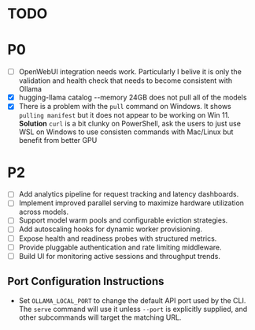 # TODO

# P0
- [ ] OpenWebUI integration needs work. Particularly I belive it is only the validation and health check that needs to become consistent with Ollama 
- [x] hugging-llama catalog --memory 24GB does not pull all of the models  
- [x] There is a problem with the `pull` command on Windows. It shows `pulling manifest` but it does not appear to be working on Win 11. **Solution** `curl` is a bit clunky on PowerShell, ask the users to just use WSL on Windows to use consisten commands with Mac/Linux but benefit from better GPU 
      
# P2
- [ ] Add analytics pipeline for request tracking and latency dashboards.
- [ ] Implement improved parallel serving to maximize hardware utilization across models.
- [ ] Support model warm pools and configurable eviction strategies.
- [ ] Add autoscaling hooks for dynamic worker provisioning.
- [ ] Expose health and readiness probes with structured metrics.
- [ ] Provide pluggable authentication and rate limiting middleware.
- [ ] Build UI for monitoring active sessions and throughput trends.

## Port Configuration Instructions

- Set `OLLAMA_LOCAL_PORT` to change the default API port used by the CLI. The `serve`
  command will use it unless `--port` is explicitly supplied, and other subcommands
  will target the matching URL.
